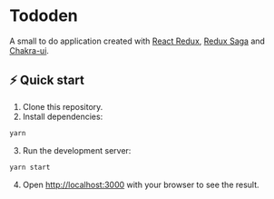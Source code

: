 # Tododen

A small to do application created with [React Redux](https://react-redux.js.org/), [Redux Saga](https://redux-saga.js.org/) and [Chakra-ui](https://chakra-ui.com/).


## ⚡️ Quick start

1. Clone this repository.
2. Install dependencies:
```bash
yarn
```
3. Run the development server:
```bash
yarn start
```
4. Open [http://localhost:3000](http://localhost:3000) with your browser to see the result.

